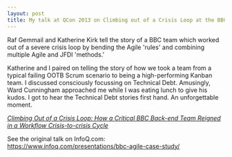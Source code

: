 ```yaml
---
layout: post
title: My talk at QCon 2013 on Climbing out of a Crisis Loop at the BBC
---
```


Raf Gemmail and Katherine Kirk tell the story of a BBC team which worked out of a severe crisis loop by bending the Agile 'rules' and combining multiple Agile and JFDI 'methods.'

Katherine and I paired on telling the story of how we took a team from a typical failing OOTB Scrum scenario to being a high-performing Kanban team. I discussed consciously focussing on Technical Debt. Amusingly,
Ward Cunningham approached me while I was eating lunch to give his kudos. I got to hear the Technical Debt stories first hand. An unforgettable moment.

*[Climbing Out of a Crisis Loop: How a Critical BBC Back-end Team Reigned in a Workflow Crisis-to-crisis Cycle](https://www.infoq.com/presentations/bbc-agile-case-study/)*


See the original talk on InfoQ.com: https://www.infoq.com/presentations/bbc-agile-case-study/
